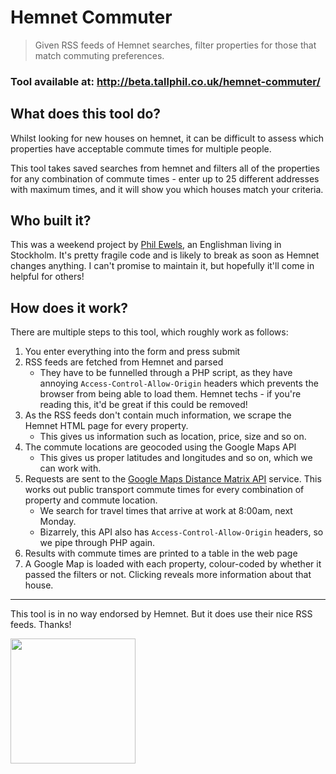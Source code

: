 # Hemnet Commuter

> Given RSS feeds of Hemnet searches, filter properties for those that match commuting preferences.


### Tool available at: http://beta.tallphil.co.uk/hemnet-commuter/

## What does this tool do?
Whilst looking for new houses on hemnet, it can be difficult to assess which
properties have acceptable commute times for multiple people.

This tool takes saved searches from hemnet and filters all of the properties
for any combination of commute times - enter up to 25 different addresses with
maximum times, and it will show you which houses match your criteria.

## Who built it?
This was a weekend project by [Phil Ewels](http://phil.ewels.co.uk), an
Englishman living in Stockholm. It's pretty fragile code and is likely to break
as soon as Hemnet changes anything. I can't promise to maintain it, but hopefully
it'll come in helpful for others!

## How does it work?
There are multiple steps to this tool, which roughly work as follows:

1. You enter everything into the form and press submit
2. RSS feeds are fetched from Hemnet and parsed
    * They have to be funnelled through a PHP script, as they have annoying
  `Access-Control-Allow-Origin` headers which prevents the browser from being able
  to load them. Hemnet techs - if you're reading this, it'd be great if this could
  be removed!
3. As the RSS feeds don't contain much information, we scrape the Hemnet HTML page
for every property.
    * This gives us information such as location, price, size and so on.
4. The commute locations are geocoded using the Google Maps API
    * This gives us proper latitudes and longitudes and so on, which we can work with.
5. Requests are sent to the [Google Maps Distance Matrix API](https://developers.google.com/maps/documentation/distance-matrix/)
service. This works out public transport commute times for every combination of property
and commute location.
    * We search for travel times that arrive at work at 8:00am, next Monday.
    * Bizarrely, this API also has `Access-Control-Allow-Origin` headers, so we
  pipe through PHP again.
6. Results with commute times are printed to a table in the web page
7. A Google Map is loaded with each property, colour-coded by whether it passed
the filters or not. Clicking reveals more information about that house.

---

This tool is in no way endorsed by Hemnet. But it does use their nice RSS feeds. Thanks!

<img src="http://beta.tallphil.co.uk/hemnet-commuter/hemnet.svg" width="200">
